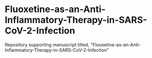 # Fluoxetine-as-an-Anti-Inflammatory-Therapy-in-SARS-CoV-2-Infection
 Repository supporting manuscript titled, "Fluoxetine-as-an-Anti-Inflammatory-Therapy-in-SARS-CoV-2-Infection"
